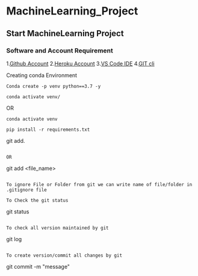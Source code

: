 # MachineLearning_Project
## Start MachineLearning Project

### Software and Account Requirement

1.[Github Account](https://github.com)
2.[Heroku Account](https://dashboard.heroku.com/login)
3.[VS Code IDE](https://code.visualstudio.com/download)
4.[GIT cli](https://git-scm.com/downloads)


Creating conda Environment
```
Conda create -p venv python==3.7 -y
```

```
conda activate venv/
```
OR
```
conda activate venv
```

```
pip install -r requirements.txt
```

git add.
```

OR
```
git add <file_name>
```

To ignore File or Folder from git we can write name of file/folder in .gitignore file

To Check the git status
```
git status
```

To check all version maintained by git
```
git log
```

To create version/commit all changes by git
```
git commit -m "message"